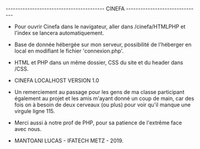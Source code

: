 ----------------------------------------- CINEFA -------------------------------
  * Pour ouvrir Cinefa dans le navigateur, aller dans /cinefa/HTMLPHP et l'index
    se lancera automatiquement.

  * Base de donnée hébergée sur mon serveur, possibilité de l'héberger en local
    en modifiant le fichier 'connexion.php'.

  * HTML et PHP dans un même dossier, CSS du site et du header dans /CSS.

  * CINEFA LOCALHOST VERSION 1.0

  * Un remerciement au passage pour les gens de ma classe participant également au projet et les
    amis m'ayant donné un coup de main, car des fois on à besoin de deux cerveaux (ou plus) pour
    voir qu'il manque une virgule ligne 115.

  * Merci aussi à notre prof de PHP, pour sa patience de l'extrême face avec nous.

  * MANTOANI LUCAS - IFATECH METZ - 2019.
